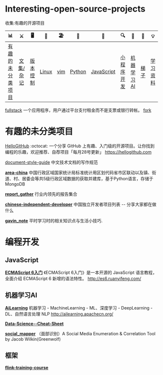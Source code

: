# Interesting-open-source-projects

收集:有趣的开源项目

| 📊 |⚔️ | 🖥 | 🚏 | 🏖  | 🌁| 📮 | 🔍 | 🚀 | 🌈 |💡
| :--------: | :---------: | :---------: | :---------: | :---------: | :---------:| :---------: | :-------: | :-------:| :------:|:------:|
| [有趣的未分类项目](#有趣的未分类项目) | [文集/杂记](#文集/杂记)|[版本控制](#版本控制) | [Linux](#Linux) |[vim](#vim)|[Python](#Python)| [JavaScript](#JavaScriptdb) |[小程序开发](#小程序开发)|[机器学习AI](#机器学习AI)| [梯子](#梯子)|[学习资料](#学习资料-面试题) |


[]()

[]()

[]()

[]()


[fullstack](https://github.com/TrillCyborg/fullstack.git)
一个应用程序，用户通过平台支付租金而不是支票或银行转帐。
[fork](git@github.com:Dr91/fullstack.git)



# 有趣的未分类项目

[HelloGitHub](https://github.com/521xueweihan/HelloGitHub)
:octocat: 一个分享 GitHub 上有趣、入门级的开源项目。让你找到编程的乐趣，欢迎推荐、自荐项目「每月28号更新」 https://hellogithub.com


[document-style-guide](https://github.com/ruanyf/document-style-guide)
中文技术文档的写作规范 


[**area-china**](https://github.com/wendell-dev/area-china)
中国行政区域国家统计局标准统计用区划代码省市区联动以及镇、街道、村、居委会等共5级行政区域数据的获取并建库，基于Python语言，存储于MongoDB 



[**report_gather**](https://github.com/xunyegege/report_gather)
行业内领先的报告集合

[**chinese-independent-developer**](https://github.com/1c7/chinese-independent-developer)
中国独立开发者项目列表 -- 分享大家都在做什么

[**gavin_note**](https://github.com/xunyegege/gavin_note)
平时学习时的相关知识点与生活小技巧.


# 编程开发

## JavaScript 

[**ECMAScript 6入门**](https://github.com/ruanyf/es6tutorial)
《ECMAScript 6入门》是一本开源的 JavaScript 语言教程，全面介绍 ECMAScript 6 新增的语法特性。 http://es6.ruanyifeng.com/

## 机器学习AI

[**AiLearning**](https://github.com/apachecn/AiLearning.git)
机器学习 - MachineLearning - ML、深度学习 - DeepLearning - DL、自然语言处理 NLP http://ailearning.apachecn.org/

[**Data-Science--Cheat-Sheet**](https://github.com/abhat222/Data-Science--Cheat-Sheet)

[**social_mapper**](https://github.com/Greenwolf/social_mapper)
（面部识别）A Social Media Enumeration & Correlation Tool by Jacob Wilkin(Greenwolf) 


## 框架
[**flink-training-course**](https://github.com/flink-china/flink-training-course.git)

